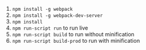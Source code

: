 1. `npm install -g webpack`
2. `npm install -g webpack-dev-server`
3. `npm install`
4. `npm run-script run` to run live
5. `npm run-script build` to run without minification
6. `npm run-script build-prod` to run with minification
